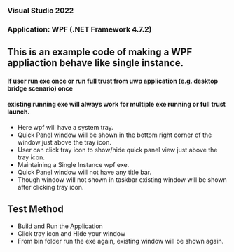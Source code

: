 ### **Visual Studio 2022**
### **Application: WPF (.NET Framework 4.7.2)**

## This is an example code of making a WPF appliaction behave like single instance.
#### If user run exe once or run full trust from uwp application (e.g. desktop bridge scenario) once
#### existing running exe will always work for multiple exe running or full trust launch.

- Here wpf will have a system tray.
- Quick Panel window will be shown in the bottom right corner of the window just above the tray icon.
- User can click tray icon to show/hide quick panel view just above the tray icon.
- Maintaining a Single Instance wpf exe.
- Quick Panel window will not have any title bar.
- Though window will not shown in taskbar existing window will be shown after clicking tray icon.

## Test Method
- Build and Run the Application
- Click tray icon and Hide your window
- From bin folder run the exe again, existing window will be shown again.
